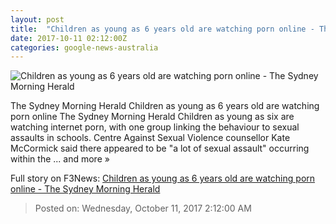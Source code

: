 ```yaml
---
layout: post
title:  "Children as young as 6 years old are watching porn online - The Sydney Morning Herald"
date: 2017-10-11 02:12:00Z
categories: google-news-australia
---
```


![Children as young as 6 years old are watching porn online - The Sydney Morning Herald](http://www.smh.com.au/content/dam/images/h/v/a/3/i/image.related.articleLeadwide.620x349.p4ywek.png/1507687968272.jpg)

The Sydney Morning Herald Children as young as 6 years old are watching porn online The Sydney Morning Herald Children as young as six are watching internet porn, with one group linking the behaviour to sexual assaults in schools. Centre Against Sexual Violence counsellor Kate McCormick said there appeared to be "a lot of sexual assault" occurring within the ... and more »


Full story on F3News: [Children as young as 6 years old are watching porn online - The Sydney Morning Herald](http://www.f3nws.com/n/2MQxSG)

> Posted on: Wednesday, October 11, 2017 2:12:00 AM
